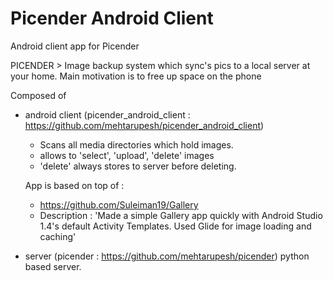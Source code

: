 # Picender Android Client
Android client app for Picender


PICENDER > Image backup system which sync's pics to a local server at
your home. Main motivation is to free up space on the phone

Composed of
- android client (picender_android_client : https://github.com/mehtarupesh/picender_android_client)
   - Scans all media directories which hold images.
   - allows to 'select', 'upload', 'delete' images
   - 'delete' always stores to server before deleting.

  App is based on top of :
   - https://github.com/Suleiman19/Gallery
   - Description : 'Made a simple Gallery app quickly with Android Studio 1.4's default Activity Templates. Used Glide for image loading and caching'

- server (picender : https://github.com/mehtarupesh/picender)
python based server.
